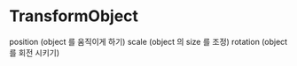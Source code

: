 # TransformObject

position (object 를 움직이게 하기)
scale (object 의 size 를 조정)
rotation (object 를 회전 시키기)
